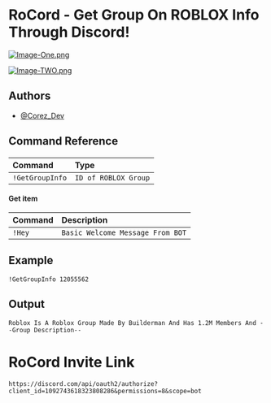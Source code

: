 
# RoCord - Get Group On ROBLOX Info Through Discord! 




[![Image-One.png](https://i.postimg.cc/3xzfpTZs/Image-One.png)](https://postimg.cc/ZWFLtX2H)

[![Image-TWO.png](https://i.postimg.cc/JnzXzykM/Image-TWO.png)](https://postimg.cc/CZ95vx7Q)
## Authors

- [@Corez_Dev](https://www.github.com/TooMuchCereal)


## Command Reference

#### 



| Command | Type     |         
| :-------- | :------- | 
| `!GetGroupInfo` | `ID of ROBLOX Group` | 

#### Get item


| Command   |  Description                       |
| :-------- |  :-------------------------------- |
| `!Hey`    |  `Basic Welcome Message From BOT`  |


## Example

```
!GetGroupInfo 12055562
```

## Output

```
Roblox Is A Roblox Group Made By Builderman And Has 1.2M Members And --Group Description--
```
# RoCord Invite Link

```
https://discord.com/api/oauth2/authorize?client_id=1092743618323808286&permissions=8&scope=bot
```
